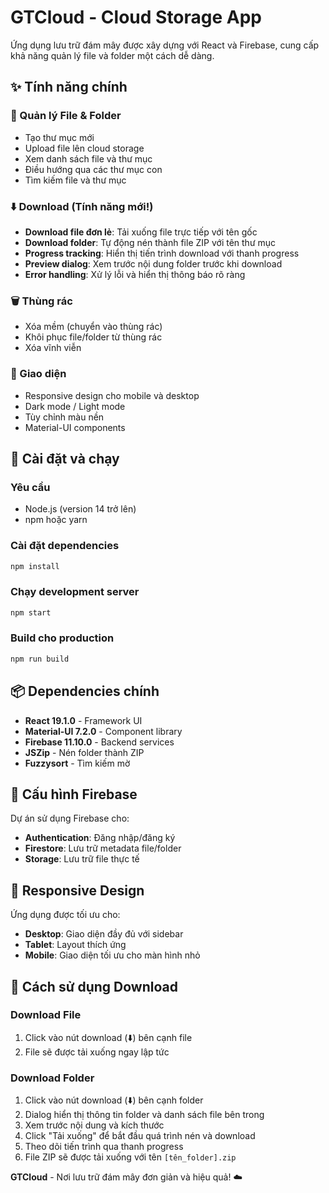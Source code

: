 # GTCloud - Cloud Storage App

Ứng dụng lưu trữ đám mây được xây dựng với React và Firebase, cung cấp khả năng quản lý file và folder một cách dễ dàng.

## ✨ Tính năng chính

### 📁 Quản lý File & Folder
- Tạo thư mục mới
- Upload file lên cloud storage
- Xem danh sách file và thư mục
- Điều hướng qua các thư mục con
- Tìm kiếm file và thư mục

### ⬇️ Download (Tính năng mới!)
- **Download file đơn lẻ**: Tải xuống file trực tiếp với tên gốc
- **Download folder**: Tự động nén thành file ZIP với tên thư mục
- **Progress tracking**: Hiển thị tiến trình download với thanh progress
- **Preview dialog**: Xem trước nội dung folder trước khi download
- **Error handling**: Xử lý lỗi và hiển thị thông báo rõ ràng

### 🗑️ Thùng rác
- Xóa mềm (chuyển vào thùng rác)
- Khôi phục file/folder từ thùng rác
- Xóa vĩnh viễn

### 🎨 Giao diện
- Responsive design cho mobile và desktop
- Dark mode / Light mode
- Tùy chỉnh màu nền
- Material-UI components

## 🚀 Cài đặt và chạy

### Yêu cầu
- Node.js (version 14 trở lên)
- npm hoặc yarn

### Cài đặt dependencies
```bash
npm install
```

### Chạy development server
```bash
npm start
```

### Build cho production
```bash
npm run build
```

## 📦 Dependencies chính

- **React 19.1.0** - Framework UI
- **Material-UI 7.2.0** - Component library
- **Firebase 11.10.0** - Backend services
- **JSZip** - Nén folder thành ZIP
- **Fuzzysort** - Tìm kiếm mờ

## 🔧 Cấu hình Firebase

Dự án sử dụng Firebase cho:
- **Authentication**: Đăng nhập/đăng ký
- **Firestore**: Lưu trữ metadata file/folder
- **Storage**: Lưu trữ file thực tế

## 📱 Responsive Design

Ứng dụng được tối ưu cho:
- **Desktop**: Giao diện đầy đủ với sidebar
- **Tablet**: Layout thích ứng
- **Mobile**: Giao diện tối ưu cho màn hình nhỏ

## 🎯 Cách sử dụng Download

### Download File
1. Click vào nút download (⬇️) bên cạnh file
2. File sẽ được tải xuống ngay lập tức

### Download Folder
1. Click vào nút download (⬇️) bên cạnh folder
2. Dialog hiển thị thông tin folder và danh sách file bên trong
3. Xem trước nội dung và kích thước
4. Click "Tải xuống" để bắt đầu quá trình nén và download
5. Theo dõi tiến trình qua thanh progress
6. File ZIP sẽ được tải xuống với tên `[tên_folder].zip`

**GTCloud** - Nơi lưu trữ đám mây đơn giản và hiệu quả! ☁️
